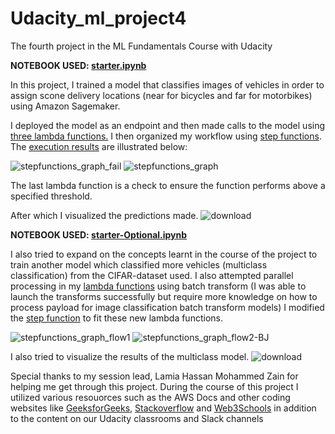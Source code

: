 # Udacity_ml_project4
The fourth project in the ML Fundamentals Course with Udacity

**NOTEBOOK USED: [starter.ipynb](https://github.com/Vi-eng/udacity_ml_project4/blob/master/starter.ipynb)**

In this project, I trained a model that classifies images of vehicles in order to assign scone delivery locations (near for bicycles and far for motorbikes) using Amazon Sagemaker.

I deployed the model as an endpoint and then made calls to the model using [three lambda functions.](https://github.com/Vi-eng/udacity_ml_project4/blob/master/lambda.py)
I then organized my workflow using [step functions](https://github.com/Vi-eng/udacity_ml_project4/blob/master/StepfunctionDef.py).
The [execution results](https://github.com/Vi-eng/udacity_ml_project4/blob/master/execution-detail.json) are illustrated below:

![stepfunctions_graph_fail](https://github.com/Vi-eng/udacity_ml_project4/assets/68657918/f59d3b95-7a28-4be1-855b-3049ba3843cc)
![stepfunctions_graph](https://github.com/Vi-eng/udacity_ml_project4/assets/68657918/9ff55cd1-6b3f-4423-b34c-d00bf5d2e549)

The last lambda function is a check to ensure the function performs above a specified threshold.
 
After which I visualized the predictions made.
![download](https://github.com/Vi-eng/udacity_ml_project4/assets/68657918/af3c8e98-f97c-4b3a-ba7c-e0996d9b835d)

**NOTEBOOK USED: [starter-Optional.ipynb](https://github.com/Vi-eng/udacity_ml_project4/blob/master/starter-Optional.ipynb)**

I also tried to expand on the concepts learnt in the course of the project to train another model which classified more vehicles (multiclass classification) from the CIFAR-dataset used.
I also attempted parallel processing in my [lambda functions](https://github.com/Vi-eng/udacity_ml_project4/blob/master/lambda-opt.py) using batch transform (I was able to launch the transforms successfully but require more knowledge on how to process payload for image classification batch transform models)
I modified the [step function](https://github.com/Vi-eng/udacity_ml_project4/blob/master/execution-detail-BJ.json) to fit these new lambda functions.

![stepfunctions_graph_flow1](https://github.com/Vi-eng/udacity_ml_project4/assets/68657918/8d25e344-ae35-4a17-8492-66120ad114aa)
![stepfunctions_graph_flow2-BJ](https://github.com/Vi-eng/udacity_ml_project4/assets/68657918/85a3a547-84d8-4518-a71f-ac89a04dddb3)

I also tried to visualize the results of the multiclass model.
![download](https://github.com/Vi-eng/udacity_ml_project4/assets/68657918/9a21a56c-5fe1-492f-9cf9-a2ad61ce0739)


Special thanks to my session lead, Lamia Hassan Mohammed Zain for helping me get through this project.
During the course of this project I utilized various resouorces such as the AWS Docs and other coding websites like [GeeksforGeeks](https://www.geeksforgeeks.org/change-font-size-in-matplotlib/), [Stackoverflow](https://stackoverflow.com/questions/49637615/getting-started-with-step-functions-and-i-cant-get-choice-to-work-correctly) and [Web3Schools](https://www.w3schools.com/python/matplotlib_scatter.asp) in addition to the content on our Udacity classrooms and Slack channels
